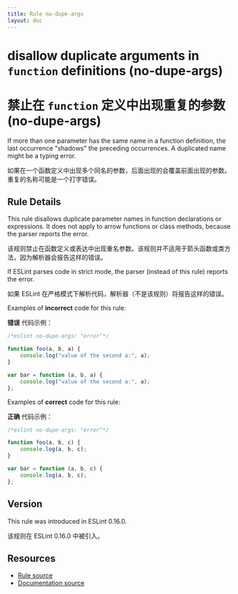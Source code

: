 ```yaml
---
title: Rule no-dupe-args
layout: doc
---
```

<!-- Note: No pull requests accepted for this file. See README.md in the root directory for details. -->

# disallow duplicate arguments in `function` definitions (no-dupe-args)

# 禁止在 `function` 定义中出现重复的参数 (no-dupe-args)

If more than one parameter has the same name in a function definition, the last occurrence "shadows" the preceding occurrences. A duplicated name might be a typing error.

如果在一个函数定义中出现多个同名的参数，后面出现的会覆盖前面出现的参数。重复的名称可能是一个打字错误。

## Rule Details

This rule disallows duplicate parameter names in function declarations or expressions. It does not apply to arrow functions or class methods, because the parser reports the error.

该规则禁止在函数定义或表达中出现重名参数。该规则并不适用于箭头函数或类方法，因为解析器会报告这样的错误。

If ESLint parses code in strict mode, the parser (instead of this rule) reports the error.

如果 ESLint 在严格模式下解析代码，解析器（不是该规则）将报告这样的错误。

Examples of **incorrect** code for this rule:

**错误** 代码示例：

```js
/*eslint no-dupe-args: "error"*/

function foo(a, b, a) {
    console.log("value of the second a:", a);
}

var bar = function (a, b, a) {
    console.log("value of the second a:", a);
};
```

Examples of **correct** code for this rule:

**正确** 代码示例：

```js
/*eslint no-dupe-args: "error"*/

function foo(a, b, c) {
    console.log(a, b, c);
}

var bar = function (a, b, c) {
    console.log(a, b, c);
};
```

## Version

This rule was introduced in ESLint 0.16.0.

该规则在 ESLint 0.16.0 中被引入。

## Resources

* [Rule source](https://github.com/eslint/eslint/tree/master/lib/rules/no-dupe-args.js)
* [Documentation source](https://github.com/eslint/eslint/tree/master/docs/rules/no-dupe-args.md)
